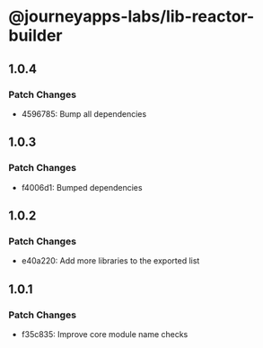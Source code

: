 # @journeyapps-labs/lib-reactor-builder

## 1.0.4

### Patch Changes

- 4596785: Bump all dependencies

## 1.0.3

### Patch Changes

- f4006d1: Bumped dependencies

## 1.0.2

### Patch Changes

- e40a220: Add more libraries to the exported list

## 1.0.1

### Patch Changes

- f35c835: Improve core module name checks
